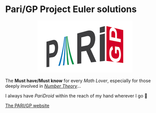 # Pari/GP Project Euler solutions

<p align="center"><img src="logo.png"></p>

The **Must have/Must know** for every _Math Lover_, especially for those deeply involved in [_Number Theory_](https://en.wikipedia.org/wiki/Number_theory)...

I always have _PariDroid_ within the reach of my hand wherever I go 💙

[The PARI/GP website](https://pari.math.u-bordeaux.fr/)
